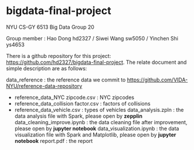 # bigdata-final-project
NYU CS-GY 6513 Big Data Group 20

Group member : Hao Dong hd2327 / Siwei Wang sw5050 / Yinchen Shi ys4653

There is a github repository for this project: https://github.com/hd2327/bigdata-final-project. The relate document and simple description are as follows:

data_reference : the reference data we commit to https://github.com/VIDA-NYU/reference-data-repository
- reference_data_NYC zipcode.csv : NYC zipcodes
- reference_data_collision factor.csv : factors of collisions
- reference_data_vehicle.csv : types of vehicles
data_analysis.zpln : the data analysis file with Spark, please open by **zepplin**
data_cleaning_improve.ipynb : the data cleaning file after improvement, please open by **jupyter notebook**
data_visualization.ipynb :  the data visualization file with Spark and Matplotlib, please open by **jupyter notebook**
report.pdf : the report
